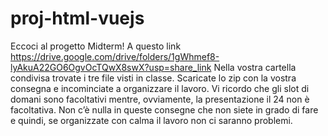 # proj-html-vuejs

Eccoci al progetto Midterm!
A questo link
https://drive.google.com/drive/folders/1gWhmef8-lyAkuA22GO6OgvOcTQwX8swX?usp=share_link
Nella vostra cartella condivisa trovate i tre file visti in classe.
Scaricate lo zip con la vostra consegna e incominciate a organizzare il lavoro.
Vi ricordo che gli slot di domani sono facoltativi mentre, ovviamente, la presentazione il 24 non è facoltativa.
Non c’è nulla in queste consegne che non siete in grado di fare e quindi, se organizzate con calma il lavoro non ci saranno problemi.
